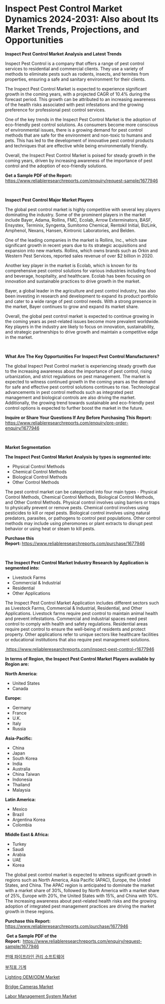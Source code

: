 <p><h1>Inspect Pest Control Market Dynamics 2024-2031: Also about Its Market Trends, Projections, and Opportunities</h1></p><p><strong>Inspect Pest Control Market Analysis and Latest Trends</strong></p>
<p><p>Inspect Pest Control is a company that offers a range of pest control services to residential and commercial clients. They use a variety of methods to eliminate pests such as rodents, insects, and termites from properties, ensuring a safe and sanitary environment for their clients.</p><p>The Inspect Pest Control Market is expected to experience significant growth in the coming years, with a projected CAGR of 10.4% during the forecast period. This growth can be attributed to an increasing awareness of the health risks associated with pest infestations and the growing preference for professional pest control services.</p><p>One of the key trends in the Inspect Pest Control Market is the adoption of eco-friendly pest control solutions. As consumers become more conscious of environmental issues, there is a growing demand for pest control methods that are safe for the environment and non-toxic to humans and pets. This has led to the development of innovative pest control products and techniques that are effective while being environmentally friendly.</p><p>Overall, the Inspect Pest Control Market is poised for steady growth in the coming years, driven by increasing awareness of the importance of pest control and the adoption of eco-friendly solutions.</p></p>
<p><strong>Get a Sample PDF of the Report:&nbsp;</strong> <a href="https://www.reliableresearchreports.com/enquiry/request-sample/1677946">https://www.reliableresearchreports.com/enquiry/request-sample/1677946</a></p>
<p>&nbsp;</p>
<p><strong>Inspect Pest Control Major Market Players</strong></p>
<p><p>The global pest control market is highly competitive with several key players dominating the industry. Some of the prominent players in the market include Bayer, Adama, Rollins, FMC, Ecolab, Arrow Exterminators, BASF, Ensystex, Terminix, Syngenta, Sumitomo Chemical, Rentokil Initial, BizLink, Amphenol, Nexans, Hansen, Kintronic Laboratories, and Belden.</p><p>One of the leading companies in the market is Rollins, Inc., which saw significant growth in recent years due to its strategic acquisitions and expansion into new markets. Rollins, which owns brands such as Orkin and Western Pest Services, reported sales revenue of over $2 billion in 2020.</p><p>Another key player in the market is Ecolab, which is known for its comprehensive pest control solutions for various industries including food and beverage, hospitality, and healthcare. Ecolab has been focusing on innovation and sustainable practices to drive growth in the market.</p><p>Bayer, a global leader in the agriculture and pest control industry, has also been investing in research and development to expand its product portfolio and cater to a wide range of pest control needs. With a strong presence in the market, Bayer continues to grow and expand its market share.</p><p>Overall, the global pest control market is expected to continue growing in the coming years as pest-related issues become more prevalent worldwide. Key players in the industry are likely to focus on innovation, sustainability, and strategic partnerships to drive growth and maintain a competitive edge in the market.</p></p>
<p>&nbsp;</p>
<p><strong>What Are The Key Opportunities For Inspect Pest Control Manufacturers?</strong></p>
<p><p>The global Inspect Pest Control market is experiencing steady growth due to the increasing awareness about the importance of pest control, rising urbanization, and strict regulations on pest management. The market is expected to witness continued growth in the coming years as the demand for safe and effective pest control solutions continues to rise. Technological advancements in pest control methods such as integrated pest management and biological controls are also driving the market. Additionally, the growing trend towards sustainable and eco-friendly pest control options is expected to further boost the market in the future.</p></p>
<p><strong>Inquire or Share Your Questions If Any Before Purchasing This Report:</strong> <a href="https://www.reliableresearchreports.com/enquiry/pre-order-enquiry/1677946">https://www.reliableresearchreports.com/enquiry/pre-order-enquiry/1677946</a></p>
<p>&nbsp;</p>
<p><strong>Market Segmentation</strong></p>
<p><strong>The Inspect Pest Control Market Analysis by types is segmented into:</strong></p>
<p><ul><li>Physical Control Methods</li><li>Chemical Control Methods</li><li>Biological Control Methods</li><li>Other Control Methods</li></ul></p>
<p><p>The pest control market can be categorized into four main types - Physical Control Methods, Chemical Control Methods, Biological Control Methods, and Other Control Methods. Physical control involves using barriers or traps to physically prevent or remove pests. Chemical control involves using pesticides to kill or repel pests. Biological control involves using natural predators, parasites, or pathogens to control pest populations. Other control methods may include using pheromones or plant extracts to disrupt pest behavior or using heat or steam to kill pests.</p></p>
<p><strong>Purchase this Report:&nbsp;</strong><a href="https://www.reliableresearchreports.com/purchase/1677946">https://www.reliableresearchreports.com/purchase/1677946</a></p>
<p>&nbsp;</p>
<p><strong>The Inspect Pest Control Market Industry Research by Application is segmented into:</strong></p>
<p><ul><li>Livestock Farms</li><li>Commercial & Industrial</li><li>Residential</li><li>Other Applications</li></ul></p>
<p><p>The Inspect Pest Control Market Application includes different sectors such as Livestock Farms, Commercial & Industrial, Residential, and Other Applications. Livestock farms require pest control to maintain animal health and prevent infestations. Commercial and industrial spaces need pest control to comply with health and safety regulations. Residential areas require pest control to ensure the well-being of residents and protect property. Other applications refer to unique sectors like healthcare facilities or educational institutions that also require pest management solutions.</p></p>
<p><a href="https://www.reliableresearchreports.com/inspect-pest-control-r1677946">&nbsp;https://www.reliableresearchreports.com/inspect-pest-control-r1677946</a></p>
<p><strong>In terms of Region, the Inspect Pest Control Market Players available by Region are:</strong></p>
<p>
    <p> <strong> North America: </strong>
        <ul>
            <li>United States</li>
            <li>Canada</li>
        </ul>
        </p> 
    <p> <strong> Europe: </strong>
        <ul>
            <li>Germany</li>
            <li>France</li>
            <li>U.K.</li>
            <li>Italy</li>
            <li>Russia</li>
        </ul>
        </p> 
    <p> <strong> Asia-Pacific: </strong>
        <ul>
            <li>China</li>
            <li>Japan</li>
            <li>South Korea</li>
            <li>India</li>
            <li>Australia</li>
            <li>China Taiwan</li>
            <li>Indonesia</li>
            <li>Thailand</li>
            <li>Malaysia</li>
        </ul>
        </p> 
    <p> <strong> Latin America: </strong>
        <ul>
            <li>Mexico</li>
            <li>Brazil</li>
            <li>Argentina Korea</li>
            <li>Colombia</li>
        </ul>
        </p> 
    <p> <strong> Middle East & Africa: </strong>
        <ul>
            <li>Turkey</li>
            <li>Saudi</li>
            <li>Arabia</li>
            <li>UAE</li>
            <li>Korea</li>
        </ul>
    </p>
    </p>
<p><p>The global pest control market is expected to witness significant growth in regions such as North America, Asia Pacific (APAC), Europe, the United States, and China. The APAC region is anticipated to dominate the market with a market share of 30%, followed by North America with a market share of 25%, Europe with 20%, the United States with 15%, and China with 10%. The increasing awareness about pest-related health risks and the growing adoption of integrated pest management practices are driving the market growth in these regions.</p></p>
<p><strong>Purchase this Report: </strong><a href="https://www.reliableresearchreports.com/purchase/1677946">https://www.reliableresearchreports.com/purchase/1677946</a></p>
<p>&nbsp;<strong>Get a Sample PDF of the Report:&nbsp;&nbsp;</strong><a href="https://www.reliableresearchreports.com/enquiry/request-sample/1677946">https://www.reliableresearchreports.com/enquiry/request-sample/1677946</a></p>
<p><strong></strong></p>
<p><p><a href="https://medium.com/@lottierunte44/%EC%98%81%EC%97%85-%ED%8C%8C%EC%9D%B4%ED%94%84-%EB%9D%BC%EC%9D%B8-%EA%B4%80%EB%A6%AC-%EC%86%8C%ED%94%84%ED%8A%B8%EC%9B%A8%EC%96%B4-%EC%8B%9C%EC%9E%A5-%EB%B3%B4%EA%B3%A0%EC%84%9C%EB%8A%94-%EC%9D%B4-%EC%8B%9C%EC%9E%A5%EC%9D%98-%EC%B5%9C%EC%8B%A0-%EB%8F%99%ED%96%A5%EA%B3%BC-%EC%84%B1%EC%9E%A5-%EA%B8%B0%ED%9A%8C%EB%A5%BC-%EB%B0%9D%ED%98%80-%EC%A4%8D%EB%8B%88%EB%8B%A4-47014f690f75">판매 파이프라인 관리 소프트웨어</a></p><p><a href="https://medium.com/@bruceabernathy2022/%EB%B9%84%EC%A7%81%EA%B8%B0-%EA%B8%B0%EA%B3%84-%EC%8B%9C%EC%9E%A5%EC%9D%80-%EC%8B%9C%EC%9E%A5-%EC%A0%90%EC%9C%A0%EC%9C%A8-%EC%8B%9C%EC%9E%A5-%ED%8A%B8%EB%A0%8C%EB%93%9C-%EB%B0%8F-%EC%8B%9C%EC%9E%A5-%EC%84%B1%EC%9E%A5%EC%97%90-%EB%8C%80%ED%95%9C-%EC%A0%95%EB%B3%B4%EB%A5%BC-%EC%A0%9C%EA%B3%B5%ED%95%A9%EB%8B%88%EB%8B%A4-d222e558e6a2">부직포 기계</a></p><p><a href="https://www.linkedin.com/pulse/decoding-lighting-oemodm-market-metrics-share-trends-growth-q9ape?trackingId=zaPCS%2FJXyLr34R6tAvU6QA%3D%3D">Lighting OEM/ODM Market</a></p><p><a href="https://www.linkedin.com/pulse/decoding-bridge-cameras-market-metrics-share-trends-growth-a14qe?trackingId=GgsbK0Y741FmM4zg8Hw0vg%3D%3D">Bridge Cameras Market</a></p><p><a href="https://github.com/RoccoManning/Market-Research-Report-List-4/blob/main/labor-management-system-market.md">Labor Management System Market</a></p></p>
